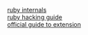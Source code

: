 [ruby internals](https://silverhammermba.github.io/emberb/c/)  
[ruby hacking guide](https://ruby-hacking-guide.github.io/object.html)  
[official guide to extension](https://github.com/ruby/ruby/blob/trunk/doc/extension.rdoc#data-types)
